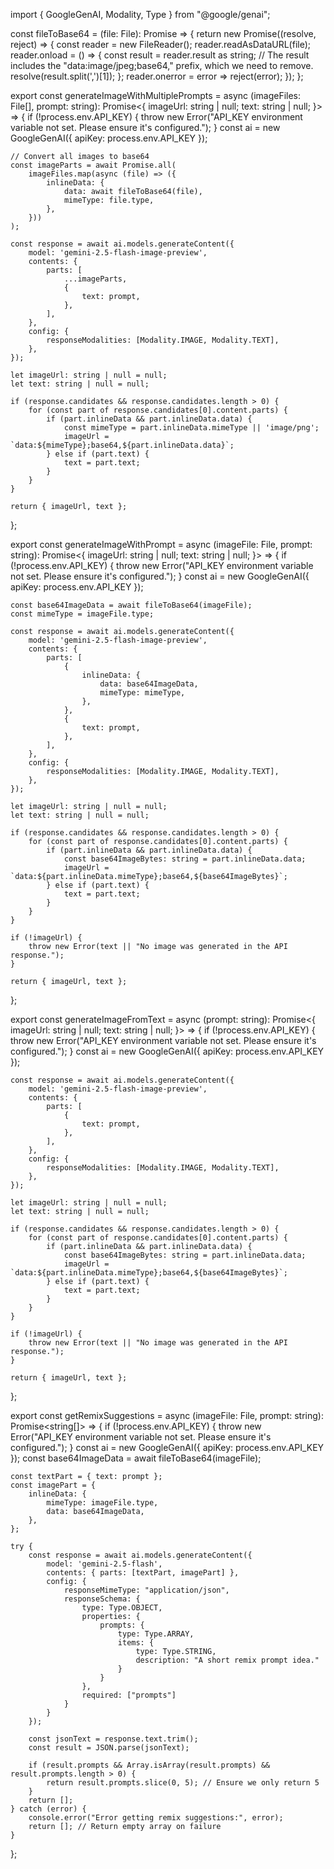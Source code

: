 import { GoogleGenAI, Modality, Type } from "@google/genai";

const fileToBase64 = (file: File): Promise<string> => {
    return new Promise((resolve, reject) => {
        const reader = new FileReader();
        reader.readAsDataURL(file);
        reader.onload = () => {
            const result = reader.result as string;
            // The result includes the "data:image/jpeg;base64," prefix, which we need to remove.
            resolve(result.split(',')[1]);
        };
        reader.onerror = error => reject(error);
    });
};

export const generateImageWithMultiplePrompts = async (imageFiles: File[], prompt: string): Promise<{ imageUrl: string | null; text: string | null; }> => {
    if (!process.env.API_KEY) {
        throw new Error("API_KEY environment variable not set. Please ensure it's configured.");
    }
    const ai = new GoogleGenAI({ apiKey: process.env.API_KEY });

    // Convert all images to base64
    const imageParts = await Promise.all(
        imageFiles.map(async (file) => ({
            inlineData: {
                data: await fileToBase64(file),
                mimeType: file.type,
            },
        }))
    );

    const response = await ai.models.generateContent({
        model: 'gemini-2.5-flash-image-preview',
        contents: {
            parts: [
                ...imageParts,
                {
                    text: prompt,
                },
            ],
        },
        config: {
            responseModalities: [Modality.IMAGE, Modality.TEXT],
        },
    });
    
    let imageUrl: string | null = null;
    let text: string | null = null;
    
    if (response.candidates && response.candidates.length > 0) {
        for (const part of response.candidates[0].content.parts) {
            if (part.inlineData && part.inlineData.data) {
                const mimeType = part.inlineData.mimeType || 'image/png';
                imageUrl = `data:${mimeType};base64,${part.inlineData.data}`;
            } else if (part.text) {
                text = part.text;
            }
        }
    }
    
    return { imageUrl, text };
};

export const generateImageWithPrompt = async (imageFile: File, prompt: string): Promise<{ imageUrl: string | null; text: string | null; }> => {
    if (!process.env.API_KEY) {
        throw new Error("API_KEY environment variable not set. Please ensure it's configured.");
    }
    const ai = new GoogleGenAI({ apiKey: process.env.API_KEY });

    const base64ImageData = await fileToBase64(imageFile);
    const mimeType = imageFile.type;

    const response = await ai.models.generateContent({
        model: 'gemini-2.5-flash-image-preview',
        contents: {
            parts: [
                {
                    inlineData: {
                        data: base64ImageData,
                        mimeType: mimeType,
                    },
                },
                {
                    text: prompt,
                },
            ],
        },
        config: {
            responseModalities: [Modality.IMAGE, Modality.TEXT],
        },
    });
    
    let imageUrl: string | null = null;
    let text: string | null = null;
    
    if (response.candidates && response.candidates.length > 0) {
        for (const part of response.candidates[0].content.parts) {
            if (part.inlineData && part.inlineData.data) {
                const base64ImageBytes: string = part.inlineData.data;
                imageUrl = `data:${part.inlineData.mimeType};base64,${base64ImageBytes}`;
            } else if (part.text) {
                text = part.text;
            }
        }
    }

    if (!imageUrl) {
        throw new Error(text || "No image was generated in the API response.");
    }

    return { imageUrl, text };
};


export const generateImageFromText = async (prompt: string): Promise<{ imageUrl: string | null; text: string | null; }> => {
    if (!process.env.API_KEY) {
        throw new Error("API_KEY environment variable not set. Please ensure it's configured.");
    }
    const ai = new GoogleGenAI({ apiKey: process.env.API_KEY });
    
    const response = await ai.models.generateContent({
        model: 'gemini-2.5-flash-image-preview',
        contents: {
            parts: [
                {
                    text: prompt,
                },
            ],
        },
        config: {
            responseModalities: [Modality.IMAGE, Modality.TEXT],
        },
    });
    
    let imageUrl: string | null = null;
    let text: string | null = null;
    
    if (response.candidates && response.candidates.length > 0) {
        for (const part of response.candidates[0].content.parts) {
            if (part.inlineData && part.inlineData.data) {
                const base64ImageBytes: string = part.inlineData.data;
                imageUrl = `data:${part.inlineData.mimeType};base64,${base64ImageBytes}`;
            } else if (part.text) {
                text = part.text;
            }
        }
    }

    if (!imageUrl) {
        throw new Error(text || "No image was generated in the API response.");
    }

    return { imageUrl, text };
};

export const getRemixSuggestions = async (imageFile: File, prompt: string): Promise<string[]> => {
    if (!process.env.API_KEY) {
        throw new Error("API_KEY environment variable not set. Please ensure it's configured.");
    }
    const ai = new GoogleGenAI({ apiKey: process.env.API_KEY });
    const base64ImageData = await fileToBase64(imageFile);

    const textPart = { text: prompt };
    const imagePart = {
        inlineData: {
            mimeType: imageFile.type,
            data: base64ImageData,
        },
    };

    try {
        const response = await ai.models.generateContent({
            model: 'gemini-2.5-flash',
            contents: { parts: [textPart, imagePart] },
            config: {
                responseMimeType: "application/json",
                responseSchema: {
                    type: Type.OBJECT,
                    properties: {
                        prompts: {
                            type: Type.ARRAY,
                            items: {
                                type: Type.STRING,
                                description: "A short remix prompt idea."
                            }
                        }
                    },
                    required: ["prompts"]
                }
            }
        });

        const jsonText = response.text.trim();
        const result = JSON.parse(jsonText);
        
        if (result.prompts && Array.isArray(result.prompts) && result.prompts.length > 0) {
            return result.prompts.slice(0, 5); // Ensure we only return 5
        }
        return [];
    } catch (error) {
        console.error("Error getting remix suggestions:", error);
        return []; // Return empty array on failure
    }
};